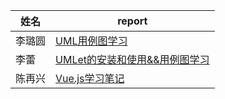 姓名|report
----|------
李璐圆|[UML用例图学习](https://blog.csdn.net/liluyuan5323/article/details/79932013)
李蕾|[UMLet的安装和使用&&用例图学习](https://blog.csdn.net/LadyCaro/article/details/79936332)
陈再兴|[Vue.js学习笔记](https://github.com/CZXHenry/Documents/blob/master/Vue.js学习笔记.md)
